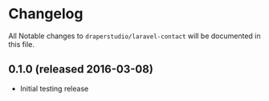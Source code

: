 # Changelog

All Notable changes to `draperstudio/laravel-contact` will be documented in this file.

## 0.1.0 (released 2016-03-08)

- Initial testing release
